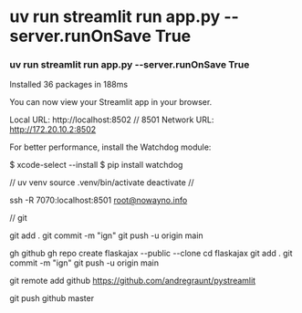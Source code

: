 # uv run streamlit run app.py --server.runOnSave True
### uv run streamlit run app.py --server.runOnSave True
Installed 36 packages in 188ms

  You can now view your Streamlit app in your browser.

  Local URL: http://localhost:8502 // 8501
  Network URL: http://172.20.10.2:8502

  For better performance, install the Watchdog module:

  $ xcode-select --install
  $ pip install watchdog

//
uv venv
source .venv/bin/activate
deactivate
//

ssh -R 7070:localhost:8501  root@nowayno.info

// git

git add .
git commit -m "ign"
git push -u origin main

gh github
gh repo create flaskajax --public --clone
cd flaskajax
git add .
git commit -m "ign"
git push -u origin main

git remote add github https://github.com/andregraunt/pystreamlit

git push github master

            